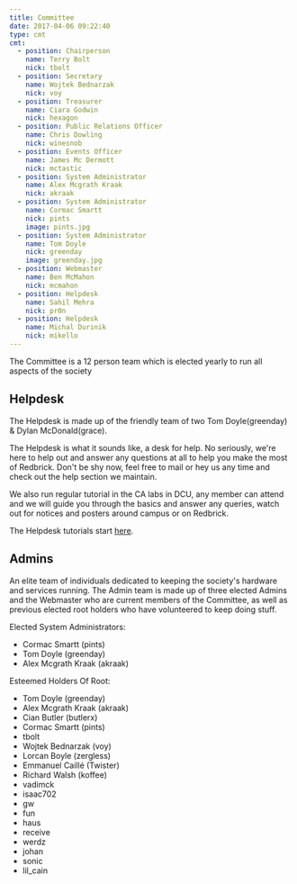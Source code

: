 ```yaml
---
title: Committee
date: 2017-04-06 09:22:40
type: cmt
cmt:
  - position: Chairperson
    name: Terry Bolt
    nick: tbolt
  - position: Secretary
    name: Wojtek Bednarzak
    nick: voy
  - position: Treasurer
    name: Ciara Godwin
    nick: hexagon
  - position: Public Relations Officer
    name: Chris Dowling
    nick: winesnob
  - position: Events Officer
    name: James Mc Dermott
    nick: mctastic
  - position: System Administrator
    name: Alex Mcgrath Kraak
    nick: akraak
  - position: System Administrator
    name: Cormac Smartt
    nick: pints
    image: pints.jpg
  - position: System Administrator
    name: Tom Doyle
    nick: greenday
    image: greenday.jpg
  - position: Webmaster
    name: Ben McMahon
    nick: mcmahon
  - position: Helpdesk
    name: Sahil Mehra
    nick: pr0n
  - position: Helpdesk
    name: Michal Durinik
    nick: mikello
---
```


The Committee is a 12 person team which is elected yearly to run all aspects of the society

## Helpdesk
The Helpdesk is made up of the friendly team of two Tom Doyle(greenday) & Dylan McDonald(grace).

The Helpdesk is what it sounds like, a desk for help. No seriously, we're here
to help out and answer any questions at all to help you make the most of
Redbrick. Don't be shy now, feel free to mail or hey us any time and check out
the help section we maintain.

We also run regular tutorial in the CA labs in DCU, any member can attend and we
will guide you through the basics and answer any queries, watch out for notices
and posters around campus or on Redbrick.

The Helpdesk tutorials start [here](http://wiki.redbrick.dcu.ie/mw/Helpdesk).

## Admins
An elite team of individuals dedicated to keeping the society's hardware and
services running. The Admin team is made up of three elected Admins and the
Webmaster who are current members of the Committee, as well as previous elected
root holders who have volunteered to keep doing stuff.

Elected System Administrators:
- Cormac Smartt (pints)
- Tom Doyle (greenday)
- Alex Mcgrath Kraak (akraak)

Esteemed Holders Of Root:
- Tom Doyle (greenday)
- Alex Mcgrath Kraak (akraak)
- Cian Butler (butlerx)
- Cormac Smartt (pints)
- tbolt
- Wojtek Bednarzak (voy)
- Lorcan Boyle (zergless)
- Emmanuel Caillé (Twister)
- Richard Walsh (koffee)
- vadimck
- isaac702
- gw
- fun
- haus
- receive
- werdz
- johan
- sonic
- lil_cain
